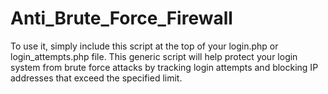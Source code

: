 # Anti_Brute_Force_Firewall
To use it, simply include this script at the top of your login.php or login_attempts.php file. This generic script will help protect your login system from brute force attacks by tracking login attempts and blocking IP addresses that exceed the specified limit.
